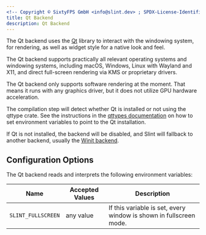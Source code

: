```yaml
---
<!-- Copyright © SixtyFPS GmbH <info@slint.dev> ; SPDX-License-Identifier: MIT -->
title: Qt Backend
description: Qt Backend
---
```


The Qt backend uses the [Qt](https://www.qt.io) library to interact with the windowing system, for
rendering, as well as widget style for a native look and feel.

The Qt backend supports practically all relevant operating systems and windowing systems, including
macOS, Windows, Linux with Wayland and X11, and direct full-screen rendering via KMS or proprietary drivers.

The Qt backend only supports software rendering at the moment. That means it runs with any graphics driver,
but it does not utilize GPU hardware acceleration.

The compilation step will detect whether Qt is installed or not using the qttype crate.
See the instructions in the [qttypes documentation](https://docs.rs/qttypes/latest/qttypes/#finding-qt)
on how to set environment variables to point to the Qt installation.

If Qt is not installed, the backend will be disabled, and Slint will fallback to another backend, usually the [Winit backend](backend_winit.md).

## Configuration Options

The Qt backend reads and interprets the following environment variables:

| Name               | Accepted Values | Description                                                        |
|--------------------|-----------------|--------------------------------------------------------------------|
| `SLINT_FULLSCREEN` | any value       | If this variable is set, every window is shown in fullscreen mode. |
